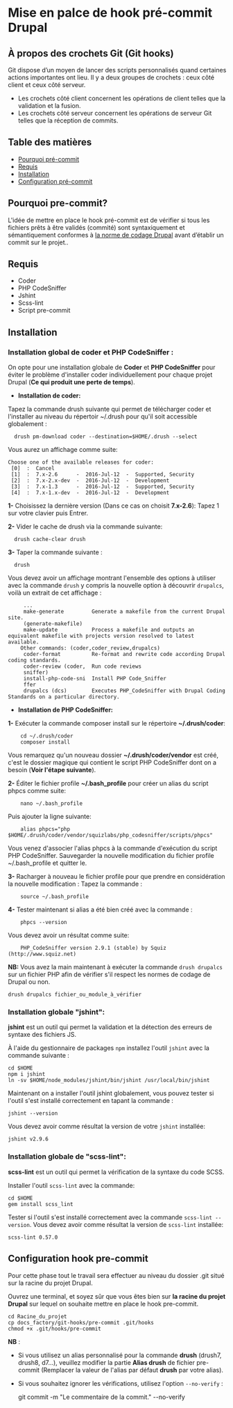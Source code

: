 # Mise en palce de hook pré-commit Drupal
## À propos des crochets Git (Git hooks)
Git dispose d’un moyen de lancer des scripts personnalisés quand certaines actions importantes ont lieu.
Il y a deux groupes de crochets : ceux côté client et ceux côté serveur.
- Les crochets côté client concernent les opérations de client telles que la validation et la fusion.
- Les crochets côté serveur concernent les opérations de serveur Git telles que la réception de commits.

## Table des matières

* [Pourquoi pré-commit](#pourquoi-pre-commit)
* [Requis](#requis)
* [Installation](#installation)
* [Configuration pré-commit](#configuration-hook-pre-commit)

## Pourquoi pre-commit?

L'idée de mettre en place le hook pré-commit est de vérifier si tous les fichiers prêts à être validés (commité) sont syntaxiquement et sémantiquement conformes à [la norme de codage Drupal](https://www.drupal.org/docs/develop/standards/coding-standards) avant d’établir un commit sur le projet..

 ## Requis
 * Coder
 * PHP CodeSniffer
 * Jshint
 * Scss-lint
 * Script pre-commit

## Installation
### Installation global de coder et PHP CodeSniffer :

 On opte pour une installation globale de **Coder** et **PHP CodeSniffer** pour éviter le problème d'installer coder individuellement pour chaque projet Drupal (**Ce qui produit une perte de temps**).

 * **Installation de coder:**



  Tapez la commande drush suivante qui permet de télécharger coder et l'installer au niveau du répertoir ~/.drush pour qu'il soit accessible globalement :

      drush pm-download coder --destination=$HOME/.drush --select

 Vous aurez un affichage comme suite:

    Choose one of the available releases for coder:
     [0]  :  Cancel                                              
     [1]  :  7.x-2.6      -  2016-Jul-12  -  Supported, Security
     [2]  :  7.x-2.x-dev  -  2016-Jul-12  -  Development         
     [3]  :  7.x-1.3      -  2016-Jul-12  -  Supported, Security
     [4]  :  7.x-1.x-dev  -  2016-Jul-12  -  Development

 **1-** Choisissez la dernière version (Dans ce cas on choisit **7.x-2.6**):  Tapez 1 sur votre clavier puis Entrer.

 **2-** Vider le cache de drush via la commande suivante:

      drush cache-clear drush

 **3-** Taper la commande suivante :

      drush

   Vous devez avoir un affichage montrant l'ensemble des options à utiliser avec la commande `drush` y compris la nouvelle option à découvrir `drupalcs`, voilà un extrait de cet affichage :

         ...
         make-generate         Generate a makefile from the current Drupal site.                                                         
         (generate-makefile)                                                                                                             
         make-update           Process a makefile and outputs an equivalent makefile with projects version resolved to latest available.
        Other commands: (coder,coder_review,drupalcs)
         coder-format          Re-format and rewrite code according Drupal coding standards.                    
         coder-review (coder,  Run code reviews                                                                 
         sniffer)                                                                                               
         install-php-code-sni  Install PHP Code_Sniffer                                                         
         ffer                                                                                                   
         drupalcs (dcs)        Executes PHP_CodeSniffer with Drupal Coding Standards on a particular directory.

 * **Installation de PHP CodeSniffer:**

  **1-** Exécuter la commande composer install sur le répertoire **~/.drush/coder**:

        cd ~/.drush/coder
        composer install

 Vous remarquez qu'un nouveau dossier **~/.drush/coder/vendor** est créé, c'est le dossier magique qui contient le script PHP CodeSniffer dont on a besoin (**Voir l'étape suivante**).

  **2-** Éditer le fichier profile **~/.bash_profile** pour créer un alias du script phpcs comme suite:

        nano ~/.bash_profile

 Puis ajouter la ligne suivante:

        alias phpcs="php $HOME/.drush/coder/vendor/squizlabs/php_codesniffer/scripts/phpcs"

 Vous venez d'associer l'alias phpcs à la commande d'exécution du script PHP CodeSniffer.
 Sauvegarder la nouvelle modification du fichier profile ~/.bash_profile et quitter le.

  **3-** Racharger à nouveau le fichier profile pour que prendre en considération la nouvelle modification :
 Tapez la commande :

        source ~/.bash_profile

  **4-** Tester maintenant si alias a été bien créé avec la commande :

        phpcs --version

 Vous devez avoir un résultat comme suite:

        PHP_CodeSniffer version 2.9.1 (stable) by Squiz (http://www.squiz.net)


 **NB:** Vous avez la main maintenant à exécuter la commande `drush drupalcs` sur un fichier PHP afin de vérifier
 s'il respect les normes de codage de Drupal ou non.

    drush drupalcs fichier_ou_module_à_vérifier

### Installation globale "jshint":

**jshint** est un outil qui permet la validation et la détection des erreurs de syntaxe des fichiers JS.

À l'aide du gestionnaire de packages `npm` installez l'outil `jshint` avec la commande suivante :

    cd $HOME
    npm i jshint
    ln -sv $HOME/node_modules/jshint/bin/jshint /usr/local/bin/jshint

Maintenant on a installer l'outil jshint globalement, vous pouvez tester si l'outil s'est installé
correctement en tapant la commande :

    jshint --version

Vous devez avoir comme résultat la version de votre `jshint` installée:

    jshint v2.9.6


### Installation globale de "scss-lint":

**scss-lint** est un outil qui permet la vérification de la syntaxe du code SCSS.

Installer l'outil `scss-lint` avec la commande:

    cd $HOME
    gem install scss_lint
Tester si l'outil s'est installé correctement avec la commande `scss-lint --version`.
 Vous devez avoir comme résultat la version de `scss-lint` installée:

    scss-lint 0.57.0

 ## Configuration hook pre-commit

 Pour cette phase tout le travail sera effectuer au niveau du dossier .git situé sur la racine du projet Drupal.

 Ouvrez une terminal, et soyez sûr que vous êtes bien sur **la racine du projet Drupal** sur lequel on souhaite mettre en place le hook pre-commit.

    cd Racine_du_projet
    cp docs_factory/git-hooks/pre-commit .git/hooks
    chmod +x .git/hooks/pre-commit

   **NB** :
   * Si vous utilisez un alias personnalisé pour la commande **drush** (drush7, drush8, d7...), veuillez
   modifier la partie **Alias drush** de fichier pre-commit (Remplacer la valeur de l'alias par défaut **drush**
   par votre alias).

   * Si vous souhaitez ignorer les vérifications, utilisez l'option `--no-verify` :


      git commit -m "Le commentaire de la commit." --no-verify
